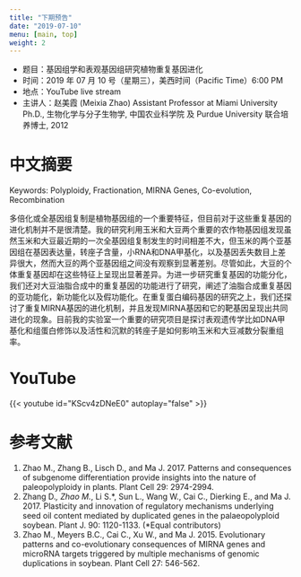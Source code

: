 ```yaml
---
title: "下期预告"
date: "2019-07-10"
menu: [main, top]
weight: 2
---
```



- 题目：基因组学和表观基因组研究植物重复基因进化
- 时间：2019 年 07 月 10 号（星期三），美西时间（Pacific Time）6:00 PM
- 地点：YouTube live stream
- 主讲人：赵美霞 (Meixia Zhao) Assistant Professor at Miami University Ph.D., 生物化学与分子生物学, 中国农业科学院 及 Purdue University 联合培养博士, 2012


# 中文摘要

Keywords: Polyploidy, Fractionation, MIRNA Genes, Co-evolution, Recombination

多倍化或全基因组复制是植物基因组的一个重要特征，但目前对于这些重复基因的进化机制并不是很清楚。我的研究利用玉米和大豆两个重要的农作物基因组发现虽然玉米和大豆最近期的一次全基因组复制发生的时间相差不大，但玉米的两个亚基因组在基因表达量，转座子含量，小RNA和DNA甲基化，以及基因丢失数目上差异很大，然而大豆的两个亚基因组之间没有观察到显著差别。尽管如此，大豆的个体重复基因却在这些特征上呈现出显著差异。为进一步研究重复基因的功能分化，我们还对大豆油脂合成中的重复基因的功能进行了研究，阐述了油脂合成重复基因的亚功能化，新功能化以及假功能化。在重复蛋白编码基因的研究之上，我们还探讨了重复MIRNA基因的进化机制，并且发现MIRNA基因和它的靶基因呈现出共同进化的现象。目前我的实验室一个重要的研究项目是探讨表观遗传学比如DNA甲基化和组蛋白修饰以及活性和沉默的转座子是如何影响玉米和大豆减数分裂重组率。

# YouTube

{{< youtube id="KScv4zDNeE0" autoplay="false" >}}


# 参考文献
1. Zhao M., Zhang B., Lisch D., and Ma J. 2017. Patterns and consequences of subgenome differentiation provide insights into the nature of paleopolyploidy in plants. Plant Cell 29: 2974-2994. 
2. Zhang D.*, Zhao M.*, Li S.*, Sun L., Wang W., Cai C., Dierking E., and Ma J. 2017. Plasticity and innovation of regulatory mechanisms underlying seed oil content mediated by duplicated genes in the palaeopolyploid soybean. Plant J. 90: 1120-1133. (*Equal contributors)
3. Zhao M., Meyers B.C., Cai C., Xu W., and Ma J. 2015. Evolutionary patterns and co-evolutionary consequences of MIRNA genes and microRNA targets triggered by multiple mechanisms of genomic duplications in soybean. Plant Cell 27: 546-562. 



